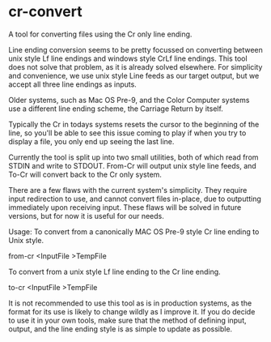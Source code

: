# cr-convert
A tool for converting files using the Cr only line ending.

Line ending conversion seems to be pretty focussed on converting between
unix style Lf line endings and windows style CrLf line endings. This
tool does not solve that problem, as it is already solved elsewhere.
For simplicity and convenience, we use unix style Line feeds as our 
target output, but we accept all three line endings as inputs.

Older systems, such as Mac OS Pre-9, and the Color Computer systems 
use a different line ending scheme, the Carriage Return by itself.

Typically the Cr in todays systems resets the cursor to the beginning
of the line, so you'll be able to see this issue coming to play if
when you try to display a file, you only end up seeing the last line.

Currently the tool is split up into two small utilities, 
both of which read from STDIN and write to STDOUT. From-Cr will output
unix style line feeds, and To-Cr will convert back to the Cr only
system.

There are a few flaws with the current system's simplicity. They
require input redirection to use, and cannot convert files in-place, due
to outputting immediately upon receiving input. These flaws will be solved
in future versions, but for now it is useful for our needs.

Usage:
To convert from a canonically MAC OS Pre-9 style Cr line ending to Unix style.

  from-cr \<InputFile \>TempFile

To convert from a unix style Lf line ending to the Cr line ending.

  to-cr \<InputFile \>TempFile

It is not recommended to use this tool as is in production systems,
as the format for its use is likely to change wildly as I improve it.
If you do decide to use it in your own tools, make sure that the method
of defining input, output, and the line ending style is as simple to
update as possible.

